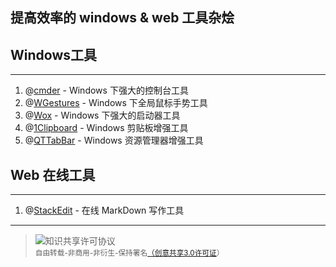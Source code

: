 ## 提高效率的 windows & web 工具杂烩 ##
## Windows工具
---
1. @[cmder](http://cmder.net/) - Windows 下强大的控制台工具
2. @[WGestures](http://www.yingdev.com/projects/wgestures) - Windows 下全局鼠标手势工具
3. @[Wox](http://www.getwox.com/) - Windows 下强大的启动器工具
4. @[1Clipboard](http://1clipboard.io/) - Windows 剪贴板增强工具
5. @[QTTabBar](http://qttabbar.wikidot.com/) - Windows 资源管理器增强工具
## Web 在线工具
---
1. @[StackEdit](https://stackedit.io/editor) - 在线 MarkDown 写作工具

---
 > <img alt="知识共享许可协议" style="border-width:0" src="https://i.creativecommons.org/l/by-nc-nd/3.0/80x15.png" /> <br/><small>自由转载-非商用-非衍生-保持署名<a rel="license" href="http://creativecommons.org/licenses/by-nc-nd/3.0/">（创意共享3.0许可证</a>）</small>
